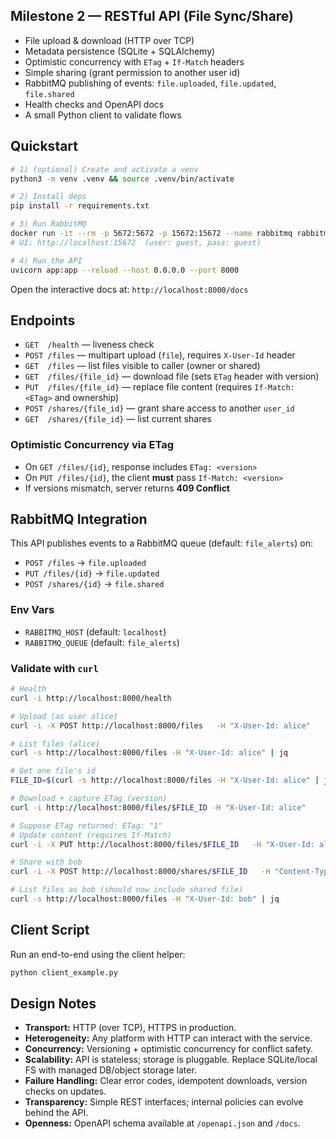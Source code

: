 ## Milestone 2 — RESTful API (File Sync/Share)

- File upload & download (HTTP over TCP)
- Metadata persistence (SQLite + SQLAlchemy)
- Optimistic concurrency with `ETag` + `If-Match` headers
- Simple sharing (grant permission to another user id)
- RabbitMQ publishing of events: `file.uploaded`, `file.updated`, `file.shared`
- Health checks and OpenAPI docs
- A small Python client to validate flows

## Quickstart

```bash
# 1) (optional) Create and activate a venv
python3 -m venv .venv && source .venv/bin/activate

# 2) Install deps
pip install -r requirements.txt

# 3) Run RabbitMQ
docker run -it --rm -p 5672:5672 -p 15672:15672 --name rabbitmq rabbitmq:3-management
# UI: http://localhost:15672  (user: guest, pass: guest)

# 4) Run the API
uvicorn app:app --reload --host 0.0.0.0 --port 8000
```

Open the interactive docs at: `http://localhost:8000/docs`

## Endpoints

- `GET  /health` — liveness check
- `POST /files` — multipart upload (`file`), requires `X-User-Id` header
- `GET  /files` — list files visible to caller (owner or shared)
- `GET  /files/{file_id}` — download file (sets `ETag` header with version)
- `PUT  /files/{file_id}` — replace file content (requires `If-Match: <ETag>` and ownership)
- `POST /shares/{file_id}` — grant share access to another `user_id`
- `GET  /shares/{file_id}` — list current shares

### Optimistic Concurrency via ETag

- On `GET /files/{id}`, response includes `ETag: <version>`
- On `PUT /files/{id}`, the client **must** pass `If-Match: <version>`
- If versions mismatch, server returns **409 Conflict**

## RabbitMQ Integration

This API publishes events to a RabbitMQ queue (default: `file_alerts`) on:
- `POST /files` -> `file.uploaded`
- `PUT /files/{id}` -> `file.updated`
- `POST /shares/{id}` -> `file.shared`

### Env Vars
- `RABBITMQ_HOST` (default: `localhost`)
- `RABBITMQ_QUEUE` (default: `file_alerts`)

### Validate with `curl`

```bash
# Health
curl -i http://localhost:8000/health

# Upload (as user alice)
curl -i -X POST http://localhost:8000/files   -H "X-User-Id: alice"   -F "file=@README.md"

# List files (alice)
curl -s http://localhost:8000/files -H "X-User-Id: alice" | jq

# Get one file's id
FILE_ID=$(curl -s http://localhost:8000/files -H "X-User-Id: alice" | jq -r '.[0].id')

# Download + capture ETag (version)
curl -i http://localhost:8000/files/$FILE_ID -H "X-User-Id: alice"

# Suppose ETag returned: ETag: "1"
# Update content (requires If-Match)
curl -i -X PUT http://localhost:8000/files/$FILE_ID   -H "X-User-Id: alice"   -H 'If-Match: "1"'   -F "file=@requirements.txt"

# Share with bob
curl -i -X POST http://localhost:8000/shares/$FILE_ID   -H "Content-Type: application/json"   -H "X-User-Id: alice"   -d '{"target_user_id":"bob"}'

# List files as bob (should now include shared file)
curl -s http://localhost:8000/files -H "X-User-Id: bob" | jq
```

## Client Script

Run an end-to-end using the client helper:

```bash
python client_example.py
```

## Design Notes

- **Transport:** HTTP (over TCP), HTTPS in production.
- **Heterogeneity:** Any platform with HTTP can interact with the service.
- **Concurrency:** Versioning + optimistic concurrency for conflict safety.
- **Scalability:** API is stateless; storage is pluggable. Replace SQLite/local FS with managed DB/object storage later.
- **Failure Handling:** Clear error codes, idempotent downloads, version checks on updates.
- **Transparency:** Simple REST interfaces; internal policies can evolve behind the API.
- **Openness:** OpenAPI schema available at `/openapi.json` and `/docs`.
